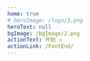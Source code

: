 ```yaml
---
home: true
# heroImage: /logo/3.png
heroText: null
bgImage: /bgImage/2.png
actionText: 开始 →
actionLink: /FontEnd/
---
```


<script>
export default {
  
}
</script>
